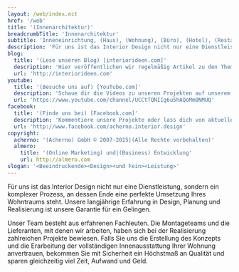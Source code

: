```yaml
---
layout: /web/index.ect
href: '/web'
title: '(Innenarchitektur)'
breadcrumbTitle: 'Innenarchitektur'
subtitle: 'Inneneinrichtung, (Haus), (Wohnung), (Büro), (Hotel), (Restaurant)'
description: 'Für uns ist das Interior Design nicht nur eine Dienstleistung, sondern ein komplexer Prozess, an dessen Ende eine perfekte Umsetzung Ihres Wohntraums steht. Unsere langjährige Erfahrung in Design, Planung und Realisierung ist unsere Garantie für ein Gelingen.'
blog:
  title: '(Lese unseren Blog) [interiorideen.com]'
  description: 'Hier veröffentlichen wir regelmäßig Artikel zu den Themen Inneneinrichtung und Wohndesign.'
  url: 'http://interiorideen.com'
youtube:
  title: '(Besuche uns auf) [YouTube.com]'
  description: 'Schaue dir die Videos zu unseren Projekten auf unserem YouTube-Channel an.'
  url: 'https://www.youtube.com/channel/UCCtTQNIIg6u5hAQoMm0NMUQ'
facebook:
  title: '(Finde uns bei) [Facebook.com]'
  description: 'Kommentiere unsere Projekte oder lass dich von aktuellen Bildern aus internationalen Interior Design Ausstellungen inspirieren.'
  url: 'http://www.facebook.com/acherno.interior.design'
copyright:
  acherno: '(Acherno) GmbH © 2007-2015|(Alle Rechte vorbehalten)'
  almero: 
    title: '(Online Marketing) und|(Business) Entwicklung'
    url: http://almero.com
slogan: '<Beeindruckende><Design><und Fein><Leistung>'
---
```

Für uns ist das Interior Design nicht nur eine Dienstleistung, sondern ein komplexer Prozess, an dessen Ende eine perfekte Umsetzung Ihres Wohntraums steht. Unsere langjährige Erfahrung in Design, Planung und Realisierung ist unsere Garantie für ein Gelingen.

Unser Team besteht aus erfahrenen Fachleuten. Die Montageteams und die Lieferanten, mit denen wir arbeiten, haben sich bei der Realisierung zahlreichen Projekte bewiesen. Falls  Sie uns die Erstellung des Konzepts und die Erarbeitung der vollständigen Innenausstattung Ihrer Wohnung anvertrauen, bekommen Sie mit Sicherheit ein Höchstmaß  an Qualität und sparen gleichzeitig viel Zeit, Aufwand und Geld.

